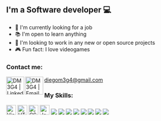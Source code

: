 ## I'm a Software developer 💻

- 💼 I'm currently looking for a job 
- 📚 I'm open to learn anything
- 🚀 I'm looking to work in any new or open source projects
- 🎮 Fun fact: I love videogames

### Contact me:

[<img align="left" height="48" width="48" alt="DM3G4 | LinkedIn" src="https://img.icons8.com/color/48/000000/linkedin.png" />][LinkedIn]
[<img align="left" height="48" width="48" alt="DM3G4 | Email" src="https://img.icons8.com/color/48/000000/gmail-new.png" />][diegom3g4@gmail.com] diegom3g4@gmail.com

### My Skills:
<img alt="Visual Studio Code" width="26px" src="https://img.icons8.com/color/48/000000/visual-studio-code-2019.png" />
<img alt="HTML5" width="26px" src="https://img.icons8.com/color/48/000000/html-5--v1.png" />
<img alt="CSS3" width="26px" src="https://img.icons8.com/color/48/000000/css3.png" />
<img alt="JavaScript" width="26px" src="https://img.icons8.com/color/48/000000/javascript--v2.png" />

<img src="https://img.icons8.com/color/48/000000/typescript.png"/>
<img src="https://img.icons8.com/color/48/000000/react-native.png"/>
<img src="https://img.icons8.com/color/48/000000/nodejs.png"/>
<img src="https://img.icons8.com/color/48/000000/mysql-logo.png"/>
<img src="https://img.icons8.com/color/48/000000/microsoft-sql-server.png"/>
<img src="https://img.icons8.com/color/48/000000/postgreesql.png"/>
<img src="https://img.icons8.com/color/48/000000/git.png"/>
<img src="https://img.icons8.com/color/48/000000/github--v1.png"/>

<!-- <img align="left" alt="React" width="26px" src="https://raw.githubuse/react.png" />
<img align="left" alt="Node.js" width="26px" src="https://raw.githubuejs/nodejs.png" />
<img align="left" alt="SQL" width="26px" src="https://raw.githubuserc.png" />
<img align="left" alt="MySQL" width="26px" src="https://raw.githubuse/mysql.png" />
<img align="left" alt="MongoDB" width="26px" src="https://raw.githubugodb/mongodb.png" />
<img align="left" alt="Git" width="26px" src="https://raw.githubuserc.png" />
<img align="left" alt="GitHub" width="26px" src="https://raw.githubusub/github.png" />
<img align="left" alt="Terminal" width="26px" src="https://raw.githubrminal/terminal.png" /> -->

<br />
<br />

<!-- ---

<details> -->
  <!-- <summary>:zap: Recent GitHub Activity</summary> -->
  
<!--START_SECTION:activity-->
<!-- 1. 🗣 Commented on [#2](https://github.com/codeSTACKr/portfolio-sass/issues/2) in [codeSTACKr/portfolio-sass](https://github.com/codeSTACKr/portfolio-sass)
1. ❗️ Closed issue [#2](https://github.com/codeSTACKr/portfolio-sass/issues/2) in [codeSTACKr/portfolio-sass](https://github.com/codeSTACKr/portfolio-sass)
2. ❌ Closed PR [#11](https://github.com/codeSTACKr/free-developer-resources/pull/11) in [codeSTACKr/free-developer-resources](https://github.com/codeSTACKr/free-developer-resources)
3. 🗣 Commented on [#11](https://github.com/codeSTACKr/free-developer-resources/issues/11) in [codeSTACKr/free-developer-resources](https://github.com/codeSTACKr/free-developer-resources)
4. 🎉 Merged PR [#10](https://github.com/codeSTACKr/free-developer-resources/pull/10) in [codeSTACKr/free-developer-resources](https://github.com/codeSTACKr/free-developer-resources) -->
<!--END_SECTION:activity-->

<!-- </details>

<details>
  <summary>:zap: GitHub Stats</summary>

  <img align="left" alt="codeSTACKr's GitHub Stats" src="https://github-readme-stats.codestackr.vercel.app/api?username=codeSTACKr&show_icons=true&hide_border=true" />

</details>
-->
[LinkedIn]: https://www.linkedin.com/in/diego-mejias-garita/
[diegom3g4@gmail.com]: mailto:diegom3g4@gmail.com
[Steam]: https://steamcommunity.com/id/egom3g4/
[youtube]: https://youtube.com/codeSTACKr
[instagram]: https://instagram.com/codeSTACKr
[linkedin]: https://linkedin.com/in/codeSTACKr
[webdevplaylist]: https://www.youtube.com/playlist?list=PLkwxH9e_vrAJ0WbEsFA9W3I1W-g_BTsbt
[jsplaylist]: https://www.youtube.com/playlist?list=PLkwxH9e_vrALRJKu7wfXby3MKeflhTu6B
[cssplaylist]: https://www.youtube.com/playlist?list=PLkwxH9e_vrALSdvZuEh6gqQdmDoDIoqz4
[reactplaylist]: https://www.youtube.com/playlist?list=PLkwxH9e_vrAK4TdffpxKY3QGyHCpxFcQ0 
